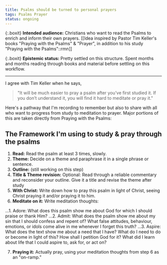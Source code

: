 ```yaml
---
title: Psalms should be turned to personal prayers
tags: Psalms Prayer
status: ongoing
---
```


{:.boxit}
**Intended audience:** Christians who want to read the Psalms to enrich and inform their own prayers. [[Idea inspired by Pastor Tim Keller's books "Praying with the Psalms" & "Prayer", in addition to his study "Praying with the Psalms"::rmn]]

{:.boxit}
**Epistemic status:** Pretty settled on this structure. Spent months and months reading through books and material before settling on this workflow.

---

I agree with Tim Keller when he says,

>"It will be much easier to pray a psalm after you’ve first studied it. If you don’t understand it, you will find it hard to meditate or pray it."

Here's a pathway that I'm recording to remember but also to share with all who want to progress from study to meditation to prayer. Major portions of this are taken directly from Praying with the Psalms:

## The Framework I'm using to study & pray through the psalms

1. **Read:** Read the psalm at least 3 times, slowly.
2. **Theme:** Decide on a theme and paraphrase it in a single phrase or sentence.
3. **Outline:** (still working on this step)
4. **Title & Theme revision:** Optional: Read through a reliable commentary and reconsider your outline. Give it a title and revise the theme after study
5. **With Christ:** Write down how to pray this psalm in light of Christ, seeing Christ praying it and/or praying it to him.
6. **Meditate on it:** Write meditation thoughts:

...1. Adore: What does this psalm show me about God for which I should praise or thank Him?
...2. Admit: What does the psalm show me about my sin that I should confess and repent of? What false attitudes, behaviour, emotions, or idols come alive in me whenever I forget this truth?
...3. Aspire: What does the text show me about a need that I have? What do I need to do or become in light of this? How shall I petition God for it? What did I learn about life that I could aspire to, ask for, or act on?

7. **Praying it:** Actually pray, using your meditation thoughts from step 6 as an "on-ramp."
